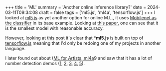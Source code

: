 +++
title = 'ML'
summary = 'Another online inference library?'
date = 2024-03-11T09:34:08
draft = false
tags = ['ml5.js', 'ml4a', 'tensorflow.js']
+++
I looked at [ml5.js](https://ml5js.org/about) as yet another option for online M.L., it uses [Mobilenet as the classifier](https://builtin.com/machine-learning/mobilenet) in its base example.
Looking at [this paper](https://dif7uuh3zqcps.cloudfront.net/wp-content/uploads/sites/11/2021/01/17192613/MNIST-Handwritten-Digit-Recognition-with-Different-CNN-Architectures.pdf), one can see that it is the smallest model with reasonable accuracy.

However, looking at [this post](https://dev.to/atapas/how-i-attempted-image-classification-in-the-browser-using-ml5-js-and-react-1lj3) it's clear that ***ml5.js** is built on top of [tensorflow.js](tensorflow.js) meaning that I'd only be redoing one of my projects in another language.

I later found out about ([ML for Artists, ml4a](https://ml4a.github.io/ml4a/)9 and saw that it has a lot of number detection demos ([1](https://ml4a.github.io/demos/convolution/), [2](https://ml4a.github.io/demos/convolution_all/), [3](https://ml4a.github.io/demos/f_mnist_input/), [4](https://ml4a.github.io/demos/f_mnist_grid/), [5](https://ml4a.github.io/demos/confusion_mnist/)).

